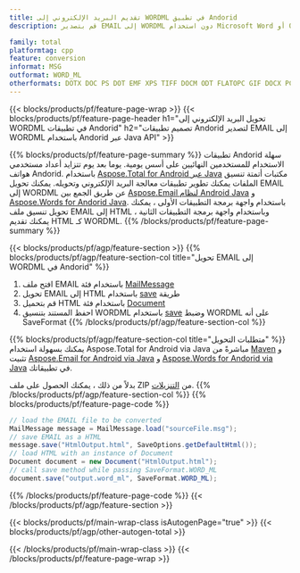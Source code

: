 ```yaml
---
title: تقديم البريد الإلكتروني إلى WORDML في تطبيق Andorid
description: قم بتصدير EMAIL إلى WORDML دون استخدام Microsoft Word أو Outlook في تطبيقات Andorid الخاصة بك

family: total
platformtag: cpp
feature: conversion
informat: MSG
outformat: WORD_ML
otherformats: DOTX DOC PS DOT EMF XPS TIFF DOCM ODT FLATOPC GIF DOCX PCL RTF PDF DOTM TEXT BMP JPEG OTT SVG MD PNG EPUB
---
```

{{< blocks/products/pf/feature-page-wrap >}}
{{< blocks/products/pf/feature-page-header h1="تحويل البريد الإلكتروني إلى WORDML في تطبيقات Andorid" h2="تصميم تطبيقات Andorid لتصدير EMAIL إلى WORDML باستخدام Andorid عبر Java API" >}}

{{% blocks/products/pf/feature-page-summary %}}
تطبيقات Andorid سهلة الاستخدام للمستخدمين النهائيين على أسس يومية. يوما بعد يوم تتزايد أعداد مستخدمي هواتف Andorid. باستخدام [Aspose.Total for Android عبر Java](https://products.aspose.com/total/android-java/) مكتبات أتمتة تنسيق الملفات يمكنك تطوير تطبيقات معالجة البريد الإلكتروني وتحويله. يمكنك تحويل EMAIL إلى WORDML عن طريق الجمع بين [Aspose.Email لنظام Android Java](https://products.aspose.com/email/android-java/) و [Aspose.Words for Andorid Java](https://products.aspose.com/words/android-java/). باستخدام واجهة برمجة التطبيقات الأولى ، يمكنك تحويل تنسيق ملف EMAIL إلى HTML وباستخدام واجهة برمجة التطبيقات الثانية ، يمكنك تقديم HTML كـ WORDML. 
{{% /blocks/products/pf/feature-page-summary  %}}

{{< blocks/products/pf/agp/feature-section >}}
{{% blocks/products/pf/agp/feature-section-col title="تحويل EMAIL إلى WORDML في Andorid" %}}
1. افتح ملف EMAIL باستخدام فئة [MailMessage](https://reference.aspose.com/email/java/com.aspose.email/mailmessage)
2. تحويل EMAIL إلى HTML باستخدام [save](https://reference.aspose.com/email/java/com.aspose.email/MailMessage#save(java.io.OutputStream،٪20com.aspose.email.SaveOptions)) طريقة
3. قم بتحميل HTML باستخدام فئة [Document](https://reference.aspose.com/words/java/com.aspose.words/Document)
4. احفظ المستند بتنسيق WORDML باستخدام [save](https://reference.aspose.com/words/java/com.aspose.words/Document#save(java.lang.String،com.aspose.words.SaveOptions)) وضبط WORDML على أنه SaveFormat
{{% /blocks/products/pf/agp/feature-section-col %}}

{{% blocks/products/pf/agp/feature-section-col title="متطلبات التحويل" %}}
يمكنك بسهولة استخدام Aspose.Total for Android via Java مباشرةً من [Maven](https://releases.aspose.com/total/java/) و تثبيت [Aspose.Email for Android via Java](https://docs.aspose.com/email/androidjava/installation/) و [Aspose.Words for Andorid via Java](https://docs.aspose.com/words/java/install-aspose-words-for-android-via-java/#install-asposewords-for-android-via-java-from-maven-repository) في تطبيقاتك.

بدلاً من ذلك ، يمكنك الحصول على ملف ZIP من [التنزيلات](https://releases.aspose.com/total/androidjava).
{{% /blocks/products/pf/agp/feature-section-col %}}
{{% blocks/products/pf/feature-page-code %}}
```cs
// load the EMAIL file to be converted
MailMessage message = MailMessage.load("sourceFile.msg"); 
// save EMAIL as a HTML 
message.save("HtmlOutput.html", SaveOptions.getDefaultHtml());
// load HTML with an instance of Document
Document document = new Document("HtmlOutput.html");
// call save method while passing SaveFormat.WORD_ML
document.save("output.word_ml", SaveFormat.WORD_ML); 
```

{{% /blocks/products/pf/feature-page-code %}}
{{< /blocks/products/pf/agp/feature-section >}}

{{< blocks/products/pf/main-wrap-class isAutogenPage="true" >}}
{{< blocks/products/pf/agp/other-autogen-total >}}

{{< /blocks/products/pf/main-wrap-class >}}
{{< /blocks/products/pf/feature-page-wrap >}}
